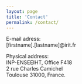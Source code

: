 ```yaml
---
layout: page
title: 'Contact'
permalink: /contact/
---
```


E-mail adress:  
[firstname].[lastname]@irit.fr

Physical address:  
INP-ENSEEIHT, Office F418   
2 rue Charles Camichel  
Toulouse 31000, France.
